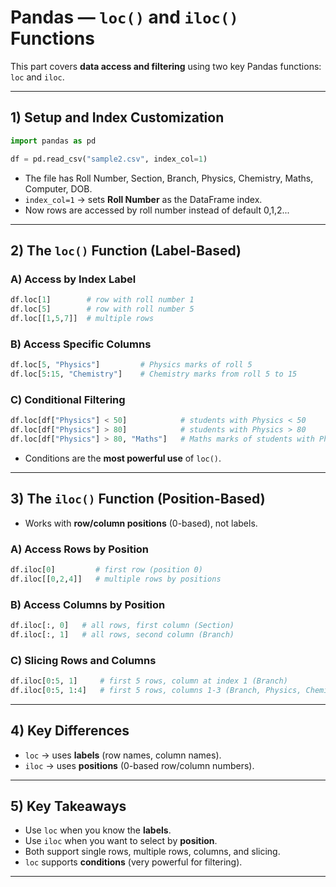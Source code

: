# Pandas — `loc()` and `iloc()` Functions 

This part covers **data access and filtering** using two key Pandas functions: `loc` and `iloc`.

---

## 1) Setup and Index Customization

```python
import pandas as pd

df = pd.read_csv("sample2.csv", index_col=1)
```
- The file has Roll Number, Section, Branch, Physics, Chemistry, Maths, Computer, DOB.  
- `index_col=1` → sets **Roll Number** as the DataFrame index.  
- Now rows are accessed by roll number instead of default 0,1,2...

---

## 2) The `loc()` Function (Label-Based)

### A) Access by Index Label
```python
df.loc[1]        # row with roll number 1
df.loc[5]        # row with roll number 5
df.loc[[1,5,7]]  # multiple rows
```

### B) Access Specific Columns
```python
df.loc[5, "Physics"]         # Physics marks of roll 5
df.loc[5:15, "Chemistry"]    # Chemistry marks from roll 5 to 15
```

### C) Conditional Filtering
```python
df.loc[df["Physics"] < 50]            # students with Physics < 50
df.loc[df["Physics"] > 80]            # students with Physics > 80
df.loc[df["Physics"] > 80, "Maths"]   # Maths marks of students with Physics > 80
```
- Conditions are the **most powerful use** of `loc()`.

---

## 3) The `iloc()` Function (Position-Based)

- Works with **row/column positions** (0-based), not labels.

### A) Access Rows by Position
```python
df.iloc[0]         # first row (position 0)
df.iloc[[0,2,4]]   # multiple rows by positions
```

### B) Access Columns by Position
```python
df.iloc[:, 0]   # all rows, first column (Section)
df.iloc[:, 1]   # all rows, second column (Branch)
```

### C) Slicing Rows and Columns
```python
df.iloc[0:5, 1]     # first 5 rows, column at index 1 (Branch)
df.iloc[0:5, 1:4]   # first 5 rows, columns 1-3 (Branch, Physics, Chemistry)
```

---

## 4) Key Differences

- `loc` → uses **labels** (row names, column names).  
- `iloc` → uses **positions** (0-based row/column numbers).  

---

## 5) Key Takeaways

- Use `loc` when you know the **labels**.  
- Use `iloc` when you want to select by **position**.  
- Both support single rows, multiple rows, columns, and slicing.  
- `loc` supports **conditions** (very powerful for filtering).  

---
